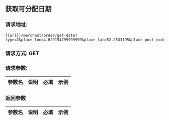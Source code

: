 ## 获取可分配日期
### 请求地址:
```
{{url}}/merchant/order/get-date?type=2&place_lon=4.629154799999999&place_lat=52.2533195&place_post_code=2153PJ
```
### 请求方式: GET  
### 请求参数:  

|参数名|说明|必填|示例|  
 |---|---|---|---|  
### 返回参数  

|参数名|说明|必填|示例|  
 |---|---|---|---|  
